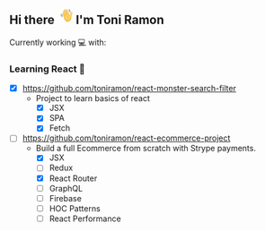 ## Hi there  <img src="https://raw.githubusercontent.com/toniramon/toniramon/master/ezgif.com-crop.gif" alt="" data-canonical-src="https://raw.githubusercontent.com/toniramon/toniramon/master/ezgif.com-crop.gif" width="28" height="28" /> I'm Toni Ramon

Currently working 💻 with:

### Learning React 🔭
- [x] https://github.com/toniramon/react-monster-search-filter
  - Project to learn basics of react
    - [x] JSX
    - [x] SPA
    - [x] Fetch
- [ ] https://github.com/toniramon/react-ecommerce-project
  - Build a full Ecommerce from scratch with Strype payments.
    - [x] JSX
    - [ ] Redux
    - [x] React Router
    - [ ] GraphQL
    - [ ] Firebase
    - [ ] HOC Patterns
    - [ ] React Performance

<!--
**toniramon/toniramon** is a ✨ _special_ ✨ repository because its `README.md` (this file) appears on your GitHub profile.

Here are some ideas to get you started:

-  I’m currently working on ...
- 🌱 I’m currently learning ...
- 👯 I’m looking to collaborate on ...
- 🤔 I’m looking for help with ...
- 💬 Ask me about ...
- 📫 How to reach me: ...
- 😄 Pronouns: ...
- ⚡ Fun fact: ...
-->
